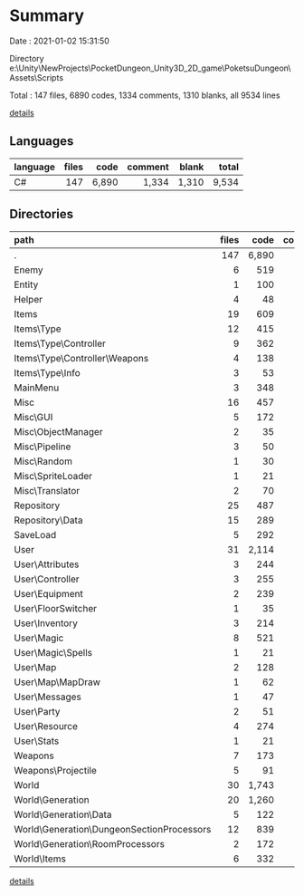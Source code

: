# Summary

Date : 2021-01-02 15:31:50

Directory e:\Unity\NewProjects\PocketDungeon_Unity3D_2D_game\PoketsuDungeon\Assets\Scripts

Total : 147 files,  6890 codes, 1334 comments, 1310 blanks, all 9534 lines

[details](details.md)

## Languages
| language | files | code | comment | blank | total |
| :--- | ---: | ---: | ---: | ---: | ---: |
| C# | 147 | 6,890 | 1,334 | 1,310 | 9,534 |

## Directories
| path | files | code | comment | blank | total |
| :--- | ---: | ---: | ---: | ---: | ---: |
| . | 147 | 6,890 | 1,334 | 1,310 | 9,534 |
| Enemy | 6 | 519 | 225 | 121 | 865 |
| Entity | 1 | 100 | 34 | 13 | 147 |
| Helper | 4 | 48 | 12 | 9 | 69 |
| Items | 19 | 609 | 23 | 123 | 755 |
| Items\Type | 12 | 415 | 8 | 91 | 514 |
| Items\Type\Controller | 9 | 362 | 8 | 80 | 450 |
| Items\Type\Controller\Weapons | 4 | 138 | 2 | 33 | 173 |
| Items\Type\Info | 3 | 53 | 0 | 11 | 64 |
| MainMenu | 3 | 348 | 29 | 68 | 445 |
| Misc | 16 | 457 | 255 | 109 | 821 |
| Misc\GUI | 5 | 172 | 99 | 41 | 312 |
| Misc\ObjectManager | 2 | 35 | 23 | 9 | 67 |
| Misc\Pipeline | 3 | 50 | 33 | 14 | 97 |
| Misc\Random | 1 | 30 | 17 | 7 | 54 |
| Misc\SpriteLoader | 1 | 21 | 4 | 6 | 31 |
| Misc\Translator | 2 | 70 | 35 | 17 | 122 |
| Repository | 25 | 487 | 68 | 86 | 641 |
| Repository\Data | 15 | 289 | 5 | 52 | 346 |
| SaveLoad | 5 | 292 | 10 | 50 | 352 |
| User | 31 | 2,114 | 363 | 401 | 2,878 |
| User\Attributes | 3 | 244 | 54 | 53 | 351 |
| User\Controller | 3 | 255 | 69 | 48 | 372 |
| User\Equipment | 2 | 239 | 37 | 29 | 305 |
| User\FloorSwitcher | 1 | 35 | 18 | 8 | 61 |
| User\Inventory | 3 | 214 | 61 | 40 | 315 |
| User\Magic | 8 | 521 | 23 | 96 | 640 |
| User\Magic\Spells | 1 | 21 | 5 | 1 | 27 |
| User\Map | 2 | 128 | 25 | 28 | 181 |
| User\Map\MapDraw | 1 | 62 | 13 | 11 | 86 |
| User\Messages | 1 | 47 | 31 | 19 | 97 |
| User\Party | 2 | 51 | 0 | 13 | 64 |
| User\Resource | 4 | 274 | 9 | 43 | 326 |
| User\Stats | 1 | 21 | 6 | 4 | 31 |
| Weapons | 7 | 173 | 5 | 35 | 213 |
| Weapons\Projectile | 5 | 91 | 0 | 18 | 109 |
| World | 30 | 1,743 | 310 | 295 | 2,348 |
| World\Generation | 20 | 1,260 | 197 | 189 | 1,646 |
| World\Generation\Data | 5 | 122 | 1 | 22 | 145 |
| World\Generation\DungeonSectionProcessors | 12 | 839 | 163 | 123 | 1,125 |
| World\Generation\RoomProcessors | 2 | 172 | 32 | 23 | 227 |
| World\Items | 6 | 332 | 89 | 79 | 500 |

[details](details.md)